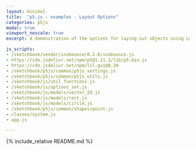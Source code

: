 ```yaml
---
layout: minimal
title:  "p5.js - examples - Layout Options"
categories: p5js
modal: true
viewport_noscale: true
excerpt: A demonstration of the options for laying out objects using LayoutUtils.

js_scripts:
- /sketchbook/vendor/inobounce/0.2.0/inobounce.js
- https://cdn.jsdelivr.net/npm/p5@1.11.2/lib/p5.min.js
- https://cdn.jsdelivr.net/npm/lil-gui@0.20
- /sketchbook/p5js/common/p5js_settings.js
- /sketchbook/p5js/common/p5js_utils.js
- /sketchbook/js/util_functions.js
- /sketchbook/js/options_set.js
- /sketchbook/js/models/vector_2d.js
- /sketchbook/js/models/rect.js
- /sketchbook/js/models/circle.js
- /sketchbook/p5js/common/shapes/point.js
- classes/system.js
- app.js

---
```


{% include_relative README.md %}

